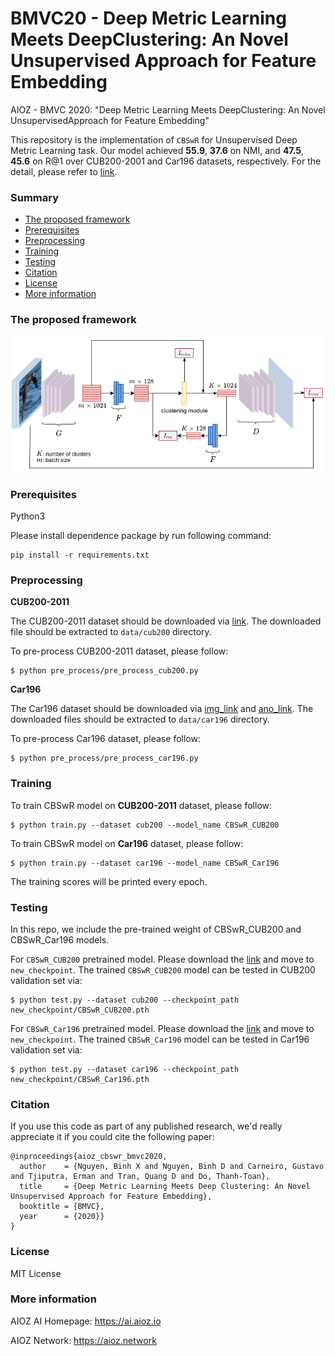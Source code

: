 # BMVC20 - Deep Metric Learning Meets DeepClustering: An Novel Unsupervised Approach for Feature Embedding
AIOZ - BMVC 2020: "Deep Metric Learning Meets DeepClustering: An Novel UnsupervisedApproach for Feature Embedding"

This repository is the implementation of `CBSwR` for Unsupervised Deep Metric Learning task. Our model achieved **55.9**, **37.6** on NMI, and **47.5**, **45.6** on R@1 over CUB200-2001 and Car196 datasets, respectively. For the detail, please refer to [link](https://www.bmvc2020-conference.com/assets/papers/0328.pdf).

### Summary

* [The proposed framework](#the-proposed-framework)
* [Prerequisites](#prerequisites)
* [Preprocessing](#preprocessing)
* [Training](#training)
* [Testing](#testing)
* [Citation](#citation)
* [License](#license)
* [More information](#more-information)

### The proposed framework 

![Illustration of the proposed framework](misc/best_model.png)

### Prerequisites

Python3

Please install dependence package by run following command:
```
pip install -r requirements.txt
```

### Preprocessing

**CUB200-2011**

The CUB200-2011 dataset should be downloaded via [link](http://www.vision.caltech.edu/visipedia-data/CUB-200-2011/CUB_200_2011.tgz). The downloaded file should be extracted to `data/cub200` directory.

To pre-process CUB200-2011 dataset, please follow:

```
$ python pre_process/pre_process_cub200.py
```

**Car196**

The Car196 dataset should be downloaded via [img_link](http://imagenet.stanford.edu/internal/car196/car_ims.tgz) and [ano_link](http://imagenet.stanford.edu/internal/car196/cars_annos.mat). The downloaded files should be extracted to `data/car196` directory.

To pre-process Car196 dataset, please follow:

```
$ python pre_process/pre_process_car196.py
```

### Training
To train CBSwR model on **CUB200-2011** dataset, please follow:
```
$ python train.py --dataset cub200 --model_name CBSwR_CUB200
```
To train CBSwR model on **Car196** dataset, please follow:
```
$ python train.py --dataset car196 --model_name CBSwR_Car196
```
The training scores will be printed every epoch.


### Testing
In this repo, we include the pre-trained weight of CBSwR_CUB200 and CBSwR_Car196 models.

For `CBSwR_CUB200` pretrained model. Please download the [link](https://drive.google.com/file/d/1PsBSICUabh7NLNXoDZMvxj_6oGu_m7KO/view?usp=sharing) and move to `new_checkpoint`. The trained `CBSwR_CUB200` model can be tested in CUB200 validation set via: 
```
$ python test.py --dataset cub200 --checkpoint_path new_checkpoint/CBSwR_CUB200.pth
```
For `CBSwR_Car196` pretrained model. Please download the [link](https://drive.google.com/file/d/1n2S0qyjderr2jbcJSEi-zqAu4rqkEw7X/view?usp=sharing) and move to `new_checkpoint`. The trained `CBSwR_Car196` model can be tested in Car196 validation set via:
```
$ python test.py --dataset car196 --checkpoint_path new_checkpoint/CBSwR_Car196.pth
```


### Citation

If you use this code as part of any published research, we'd really appreciate it if you could cite the following paper:

```
@inproceedings{aioz_cbswr_bmvc2020,
  author    = {Nguyen, Binh X and Nguyen, Binh D and Carneiro, Gustavo and Tjiputra, Erman and Tran, Quang D and Do, Thanh-Toan},
  title     = {Deep Metric Learning Meets Deep Clustering: An Novel Unsupervised Approach for Feature Embedding},
  booktitle = {BMVC},
  year      = {2020}}
}
```

### License

MIT License

### More information

AIOZ AI Homepage: https://ai.aioz.io

AIOZ Network: https://aioz.network